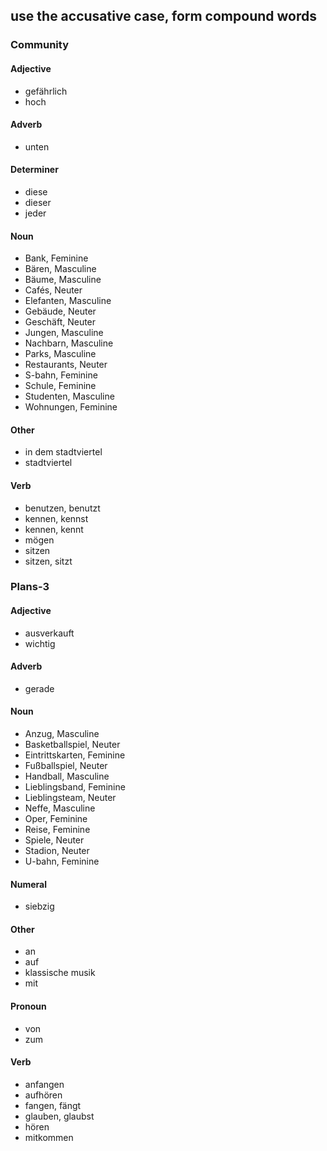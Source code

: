 ## use the accusative case, form compound words
### Community
#### Adjective
- gefährlich
- hoch
#### Adverb
- unten
#### Determiner
- diese
- dieser
- jeder
#### Noun
- Bank, Feminine
- Bären, Masculine
- Bäume, Masculine
- Cafés, Neuter
- Elefanten, Masculine
- Gebäude, Neuter
- Geschäft, Neuter
- Jungen, Masculine
- Nachbarn, Masculine
- Parks, Masculine
- Restaurants, Neuter
- S-bahn, Feminine
- Schule, Feminine
- Studenten, Masculine
- Wohnungen, Feminine
#### Other
- in dem stadtviertel
- stadtviertel
#### Verb
- benutzen, benutzt
- kennen, kennst
- kennen, kennt
- mögen
- sitzen
- sitzen, sitzt
### Plans-3
#### Adjective
- ausverkauft
- wichtig
#### Adverb
- gerade
#### Noun
- Anzug, Masculine
- Basketballspiel, Neuter
- Eintrittskarten, Feminine
- Fußballspiel, Neuter
- Handball, Masculine
- Lieblingsband, Feminine
- Lieblingsteam, Neuter
- Neffe, Masculine
- Oper, Feminine
- Reise, Feminine
- Spiele, Neuter
- Stadion, Neuter
- U-bahn, Feminine
#### Numeral
- siebzig
#### Other
- an
- auf
- klassische musik
- mit
#### Pronoun
- von
- zum
#### Verb
- anfangen
- aufhören
- fangen, fängt
- glauben, glaubst
- hören
- mitkommen

